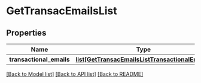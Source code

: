 # GetTransacEmailsList

## Properties
Name | Type | Description | Notes
------------ | ------------- | ------------- | -------------
**transactional_emails** | [**list[GetTransacEmailsListTransactionalEmails]**](GetTransacEmailsListTransactionalEmails.md) |  | [optional] 

[[Back to Model list]](../README.md#documentation-for-models) [[Back to API list]](../README.md#documentation-for-api-endpoints) [[Back to README]](../README.md)


